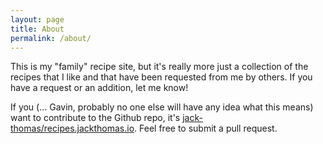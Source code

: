 ```yaml
---
layout: page
title: About
permalink: /about/
---
```


This is my "family" recipe site, but it's really more just a collection of the recipes that I like and that have been requested from me by others. If you have a request or an addition, let me know!

If you (... Gavin, probably no one else will have any idea what this means) want to contribute to the Github repo, it's [jack-thomas/recipes.jackthomas.io](https://github.com/jack-thomas/recipes.jackthomas.io). Feel free to submit a pull request.
